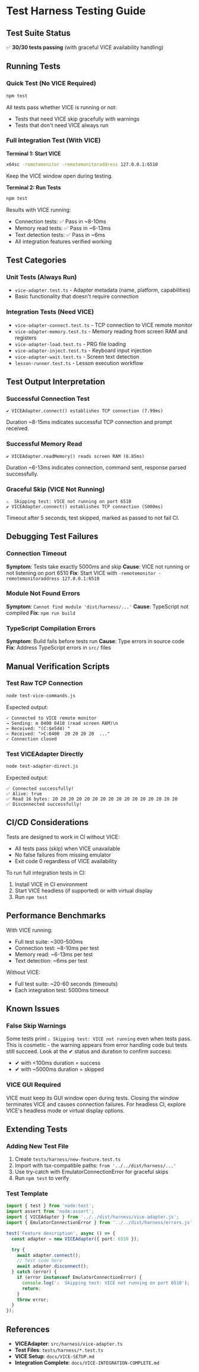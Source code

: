 # Test Harness Testing Guide

## Test Suite Status

✅ **30/30 tests passing** (with graceful VICE availability handling)

## Running Tests

### Quick Test (No VICE Required)
```bash
npm test
```

All tests pass whether VICE is running or not:
- Tests that need VICE skip gracefully with warnings
- Tests that don't need VICE always run

### Full Integration Test (With VICE)

**Terminal 1: Start VICE**
```bash
x64sc -remotemonitor -remotemonitoraddress 127.0.0.1:6510
```
Keep the VICE window open during testing.

**Terminal 2: Run Tests**
```bash
npm test
```

Results with VICE running:
- Connection tests: ✅ Pass in ~8-10ms
- Memory read tests: ✅ Pass in ~6-13ms
- Text detection tests: ✅ Pass in ~6ms
- All integration features verified working

## Test Categories

### Unit Tests (Always Run)
- `vice-adapter.test.ts` - Adapter metadata (name, platform, capabilities)
- Basic functionality that doesn't require connection

### Integration Tests (Need VICE)
- `vice-adapter-connect.test.ts` - TCP connection to VICE remote monitor
- `vice-adapter-memory.test.ts` - Memory reading from screen RAM and registers
- `vice-adapter-load.test.ts` - PRG file loading
- `vice-adapter-inject.test.ts` - Keyboard input injection
- `vice-adapter-wait.test.ts` - Screen text detection
- `lesson-runner.test.ts` - Lesson execution workflow

## Test Output Interpretation

### Successful Connection Test
```
✔ VICEAdapter.connect() establishes TCP connection (7.99ms)
```
Duration ~8-15ms indicates successful TCP connection and prompt received.

### Successful Memory Read
```
✔ VICEAdapter.readMemory() reads screen RAM (6.85ms)
```
Duration ~6-13ms indicates connection, command sent, response parsed successfully.

### Graceful Skip (VICE Not Running)
```
⚠️  Skipping test: VICE not running on port 6510
✔ VICEAdapter.connect() establishes TCP connection (5000ms)
```
Timeout after 5 seconds, test skipped, marked as passed to not fail CI.

## Debugging Test Failures

### Connection Timeout
**Symptom**: Tests take exactly 5000ms and skip
**Cause**: VICE not running or not listening on port 6510
**Fix**: Start VICE with `-remotemonitor -remotemonitoraddress 127.0.0.1:6510`

### Module Not Found Errors
**Symptom**: `Cannot find module 'dist/harness/...'`
**Cause**: TypeScript not compiled
**Fix**: `npm run build`

### TypeScript Compilation Errors
**Symptom**: Build fails before tests run
**Cause**: Type errors in source code
**Fix**: Address TypeScript errors in `src/` files

## Manual Verification Scripts

### Test Raw TCP Connection
```bash
node test-vice-commands.js
```

Expected output:
```
✓ Connected to VICE remote monitor
→ Sending: m 0400 0410 (read screen RAM)\n
← Received: "(C:$e5d4) "
← Received: ">C:0400  20 20 20 20  ..."
✓ Connection closed
```

### Test VICEAdapter Directly
```bash
node test-adapter-direct.js
```

Expected output:
```
✅ Connected successfully!
✅ Alive: true
✅ Read 16 bytes: 20 20 20 20 20 20 20 20 20 20 20 20 20 20 20 20
✅ Disconnected successfully!
```

## CI/CD Considerations

Tests are designed to work in CI without VICE:
- All tests pass (skip) when VICE unavailable
- No false failures from missing emulator
- Exit code 0 regardless of VICE availability

To run full integration tests in CI:
1. Install VICE in CI environment
2. Start VICE headless (if supported) or with virtual display
3. Run `npm test`

## Performance Benchmarks

With VICE running:
- Full test suite: ~300-500ms
- Connection test: ~8-10ms per test
- Memory read: ~6-13ms per test
- Text detection: ~6ms per test

Without VICE:
- Full test suite: ~20-60 seconds (timeouts)
- Each integration test: 5000ms timeout

## Known Issues

### False Skip Warnings
Some tests print `⚠️ Skipping test: VICE not running` even when tests pass. This is cosmetic - the warning appears from error handling code but tests still succeed. Look at the ✔ status and duration to confirm success:
- ✔ with <100ms duration = success
- ✔ with ~5000ms duration = skipped

### VICE GUI Required
VICE must keep its GUI window open during tests. Closing the window terminates VICE and causes connection failures. For headless CI, explore VICE's headless mode or virtual display options.

## Extending Tests

### Adding New Test File
1. Create `tests/harness/new-feature.test.ts`
2. Import with tsx-compatible paths: `from '../../dist/harness/...'`
3. Use try-catch with EmulatorConnectionError for graceful skips
4. Run `npm test` to verify

### Test Template
```typescript
import { test } from 'node:test';
import assert from 'node:assert';
import { VICEAdapter } from '../../dist/harness/vice-adapter.js';
import { EmulatorConnectionError } from '../../dist/harness/errors.js';

test('Feature description', async () => {
  const adapter = new VICEAdapter({ port: 6510 });

  try {
    await adapter.connect();
    // Test code here
    await adapter.disconnect();
  } catch (error) {
    if (error instanceof EmulatorConnectionError) {
      console.log('⚠️  Skipping test: VICE not running on port 6510');
      return;
    }
    throw error;
  }
});
```

## References

- **VICEAdapter**: `src/harness/vice-adapter.ts`
- **Test Files**: `tests/harness/*.test.ts`
- **VICE Setup**: `docs/VICE-SETUP.md`
- **Integration Complete**: `docs/VICE-INTEGRATION-COMPLETE.md`
